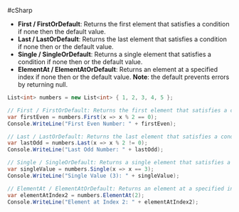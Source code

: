 #cSharp 
- **First / FirstOrDefault**: Returns the first element that satisfies a condition if none then the default value.
- **Last / LastOrDefault**: Returns the last element that satisfies a condition if none then or the default value.
- **Single / SingleOrDefault**: Returns a single element that satisfies a condition if none then or the default value.
- **ElementAt / ElementAtOrDefault**: Returns an element at a specified index if none then or the default value.
**Note**: the default prevents errors by returning null.
```c#
List<int> numbers = new List<int> { 1, 2, 3, 4, 5 };

// First / FirstOrDefault: Returns the first element that satisfies a condition if none then the default value
var firstEven = numbers.First(x => x % 2 == 0);
Console.WriteLine("First Even Number: " + firstEven);

// Last / LastOrDefault: Returns the last element that satisfies a condition if none then or the default value
var lastOdd = numbers.Last(x => x % 2 != 0);
Console.WriteLine("Last Odd Number: " + lastOdd);

// Single / SingleOrDefault: Returns a single element that satisfies a condition if none then or the default value
var singleValue = numbers.Single(x => x == 3);
Console.WriteLine("Single Value (3): " + singleValue);

// ElementAt / ElementAtOrDefault: Returns an element at a specified index if none then or the default value
var elementAtIndex2 = numbers.ElementAt(2);
Console.WriteLine("Element at Index 2: " + elementAtIndex2);
```